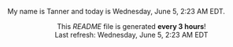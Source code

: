My name is Tanner and today is Wednesday, June 5, 2:23 AM EDT.

<p align="center">This <i>README</i> file is generated <b>every 3 hours</b>!</br>Last refresh: Wednesday, June 5, 2:23 AM EDT<br /></p>
